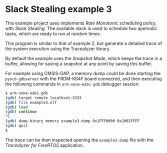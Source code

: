 # Slack Stealing example 3
This example project uses implements *Rate Monotonic* scheduling policy, with *Slack Stealing*. The available slack is used to schedule two aperiodic tasks, which are ready to run at random times.

This program is similar to that of example 2, but generate a detailed trace of the system execution using the Tracealyzer library.

By default the example uses the *Snapshot Mode*, which keeps the trace in a buffer, allowing for saving a snapshot at any point by saving this buffer.

For example using CMSIS-DAP, a memory dump could be done starting the `pyocd-gdbserver` with the FRDM-K64F board connected, and then executing the following commands in `arm-none-eabi-gdb` debugger session:

```bash
$ arm-none-eabi-gdb
(gdb) target remote localhost:3333
(gdb) file example3.elf
(gdb) load
(gdb) continue
^C
(gdb) dump binary memory example3.dump 0x1FFF0000 0x2002FFFF
(gdb) quit
$ 
```

The trace can be then inspected opening the `example3.dump` file with the *Tracealyzer for FreeRTOS* application.